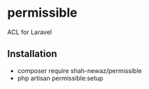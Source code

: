 # permissible
ACL for Laravel

## Installation
- composer require shah-newaz/permissible
- php artisan permissible:setup
